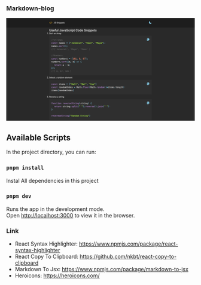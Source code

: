 ### Markdown-blog
![Project Preview](./src/design/Markdown-app.png)
## Available Scripts

In the project directory, you can run:

### `pnpm install`

Instal All dependencies in this project

### `pnpm dev`

Runs the app in the development mode.<br />
Open [http://localhost:3000](http://localhost:3000) to view it in the browser.

### Link

- React Syntax Highlighter: https://www.npmjs.com/package/react-syntax-highlighter
- React Copy To Clipboard: https://github.com/nkbt/react-copy-to-clipboard
- Markdown To Jsx: https://www.npmjs.com/package/markdown-to-jsx
- Heroicons: https://heroicons.com/

